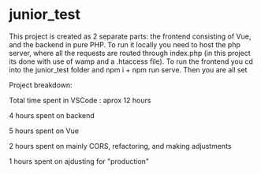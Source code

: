 # junior_test

This project is created as 2 separate parts: the frontend consisting of Vue, and the backend in pure PHP. To run it locally you need to host the php server, where all the requests are routed through index.php (in this project its done with use of wamp and a .htaccess file). To run the frontend you cd into the junior_test folder and npm i + npm run serve. Then you are all set

Project breakdown:

Total time spent in VSCode : aprox 12 hours

4 hours spent on backend

5 hours spent on Vue

2 hours spent on mainly CORS, refactoring, and making adjustments

1 hours spent on ajdusting for "production"

